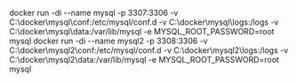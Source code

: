 docker run -di --name mysql -p 3307:3306  -v C:\\docker\\mysql\\conf:/etc/mysql/conf.d -v C:\\docker\\mysql\\logs:/logs -v C:\\docker\\mysql\\data:/var/lib/mysql -e MYSQL_ROOT_PASSWORD=root mysql
docker run -di --name mysql2 -p 3308:3306  -v C:\\docker\\mysql2\\conf:/etc/mysql/conf.d -v C:\\docker\\mysql2\\logs:/logs -v C:\\docker\\mysql2\\data:/var/lib/mysql -e MYSQL_ROOT_PASSWORD=root mysql
